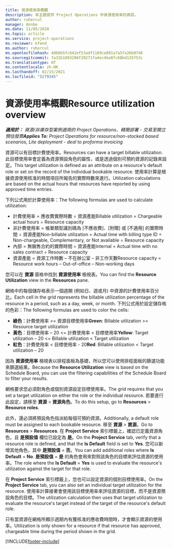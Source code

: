 ```yaml
---
title: 資源使用率概觀
description: 本主題提供 Project Operations 中資源使用率的資訊。
author: ruhercul
manager: Annbe
ms.date: 11/05/2020
ms.topic: article
ms.service: project-operations
ms.reviewer: kfend
ms.author: ruhercul
ms.openlocfilehash: 4d66b5fc642ef53adf1169ce891a7a5fa26b07d6
ms.sourcegitcommit: fa32b1893286f20271fa4ec4be8fc68bd135f53c
ms.translationtype: HT
ms.contentlocale: zh-HK
ms.lasthandoff: 02/15/2021
ms.locfileid: "5279345"
---
```

# <a name="resource-utilization-overview"></a><span data-ttu-id="f213c-103">資源使用率概觀</span><span class="sxs-lookup"><span data-stu-id="f213c-103">Resource utilization overview</span></span>

<span data-ttu-id="f213c-104">_**適用於：** 資源/非庫存型案例適用的 Project Operations、精簡部署 - 交易至開立預估發票_</span><span class="sxs-lookup"><span data-stu-id="f213c-104">_**Applies To:** Project Operations for resource/non-stocked based scenarios, Lite deployment - deal to proforma invoicing_</span></span>

<span data-ttu-id="f213c-105">資源可以有目標計費使用率。</span><span class="sxs-lookup"><span data-stu-id="f213c-105">Resources can have a target billable utilization.</span></span> <span data-ttu-id="f213c-106">此目標使用率會定義為資源預設角色的屬性，或是透過個別可預約資源的記錄來設定。</span><span class="sxs-lookup"><span data-stu-id="f213c-106">This target utilization is defined as an attribute on a resource's default role or set on the record of the individual bookable resource.</span></span> <span data-ttu-id="f213c-107">使用率計算是根據資源使用核准的時間項目所報告的實際時數來進行。</span><span class="sxs-lookup"><span data-stu-id="f213c-107">Utilization calculations are based on the actual hours that resources have reported by using approved time entries.</span></span>

<span data-ttu-id="f213c-108">下列公式用於計算使用率：</span><span class="sxs-lookup"><span data-stu-id="f213c-108">The following formulas are used to calculate utilization:</span></span>

  - <span data-ttu-id="f213c-109">計費使用率 = 應收費實際時數 ÷ 資源產能</span><span class="sxs-lookup"><span data-stu-id="f213c-109">Billable utilization = Chargeable actual hours ÷ Resource capacity</span></span>
  - <span data-ttu-id="f213c-110">非計費使用率 = 帳單類型識別碼為 [不應收費]、[附贈] 或 [不適用] 的實際時間 ÷ 資源產能</span><span class="sxs-lookup"><span data-stu-id="f213c-110">Non-billable utilization = Actual time with billing type ID = Non-chargeable, Complementary, or Not available ÷ Resource capacity</span></span>
  - <span data-ttu-id="f213c-111">內部 = 無銷售合約的實際時間 ÷ 資源產能</span><span class="sxs-lookup"><span data-stu-id="f213c-111">Internal = Actual time with no sales contract ÷ Resource capacity</span></span>
  - <span data-ttu-id="f213c-112">資源產能 = 資源工作時數 – 不在辦公室 – 非工作天數</span><span class="sxs-lookup"><span data-stu-id="f213c-112">Resource capacity = Resource work hours – Out-of-office – Non-working days</span></span>

<span data-ttu-id="f213c-113">您可以在 **資源** 窗格中找到 **資源使用率** 檢視表。</span><span class="sxs-lookup"><span data-stu-id="f213c-113">You can find the **Resource Utilization** view in the **Resources** pane.</span></span>

<span data-ttu-id="f213c-114">網格中的每個儲存格表示一個週期 (例如日、週或月) 中資源的計費使用率百分比。</span><span class="sxs-lookup"><span data-stu-id="f213c-114">Each cell in the grid represents the billable utilization percentage of the resource in a period, such as a day, week, or month.</span></span> <span data-ttu-id="f213c-115">下列公式用於設定儲存格的色彩：</span><span class="sxs-lookup"><span data-stu-id="f213c-115">The following formulas are used to color the cells:</span></span>

  - <span data-ttu-id="f213c-116">**綠色**：計費使用率 >= 資源目標使用率</span><span class="sxs-lookup"><span data-stu-id="f213c-116">**Green**: Billable utilization >= Resource target utilization</span></span>
  - <span data-ttu-id="f213c-117">**黃色**：目標使用率 – 20 <= 計費使用率 < 目標使用率</span><span class="sxs-lookup"><span data-stu-id="f213c-117">**Yellow**: Target utilization – 20 <= Billable utilization < Target utilization</span></span>
  - <span data-ttu-id="f213c-118">**紅色**：計費使用率 < 目標使用率 - 20</span><span class="sxs-lookup"><span data-stu-id="f213c-118">**Red**: Billable utilization < Target utilization – 20</span></span>

<span data-ttu-id="f213c-119">因為 **資源使用率** 檢視表以排程面板為基礎，所以您可以使用排程面板的篩選功能來篩選結果。</span><span class="sxs-lookup"><span data-stu-id="f213c-119">Because the **Resource Utilization** view is based on the Schedule Board, you can use the filtering capabilities of the Schedule Board to filter your results.</span></span>

<span data-ttu-id="f213c-120">網格要求您必須對角色或個別資源設定目標使用率。</span><span class="sxs-lookup"><span data-stu-id="f213c-120">The grid requires that you set a target utilization on either the role or the individual resource.</span></span> <span data-ttu-id="f213c-121">若要進行此設定，請移至 **資源** > **資源角色**。</span><span class="sxs-lookup"><span data-stu-id="f213c-121">To do this setup, go to **Resources** > **Resource roles**.</span></span>

<span data-ttu-id="f213c-122">此外，還必須將預設角色指派給每個可預約資源。</span><span class="sxs-lookup"><span data-stu-id="f213c-122">Additionally, a default role must be assigned to each bookable resource.</span></span> <span data-ttu-id="f213c-123">移至 **資源** > **資源**。</span><span class="sxs-lookup"><span data-stu-id="f213c-123">Go to **Resources** > **Resources**.</span></span> <span data-ttu-id="f213c-124">在 **Project Service** 索引標籤上，確認已定義資源角色，且 **是預設值** 欄位已設定為 **是**。</span><span class="sxs-lookup"><span data-stu-id="f213c-124">On the **Project Service** tab, verify that a resource role is defined, and that the **Is Default** field is set to **Yes**.</span></span> <span data-ttu-id="f213c-125">您可以新增其他角色，其中 **是預設值** = **否**。</span><span class="sxs-lookup"><span data-stu-id="f213c-125">You can add additional roles where **Is Default** = **No**.</span></span> <span data-ttu-id="f213c-126">**是預設值** = **是** 的角色會用來對照該角色的目標來評估資源的使用率。</span><span class="sxs-lookup"><span data-stu-id="f213c-126">The role where the **Is Default** = **Yes** is used to evaluate the resource's utilization against the target for that role.</span></span>

<span data-ttu-id="f213c-127">在 **Project Service** 索引標籤上，您也可以設定資源的個別目標使用率。</span><span class="sxs-lookup"><span data-stu-id="f213c-127">On the **Project Service** tab, you can also set an individual target utilization for the resource.</span></span> <span data-ttu-id="f213c-128">使用率計算接著會使用該目標使用率來評估資源的目標，而不是資源預設角色的目標。</span><span class="sxs-lookup"><span data-stu-id="f213c-128">The utilization calculation then uses that target utilization to evaluate the resource's target instead of the target of the resource's default role.</span></span>

<span data-ttu-id="f213c-129">只有當資源在網格所顯示週期內有獲核准的應收費時間時，才會顯示資源的使用率。</span><span class="sxs-lookup"><span data-stu-id="f213c-129">Utilization is only shown for a resource if that resource has approved, chargeable time during the period shown in the grid.</span></span>


[!INCLUDE[footer-include](../includes/footer-banner.md)]